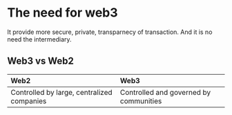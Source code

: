 # The need for web3
It provide more secure, private, transparnecy of transaction. And it is no need the intermediary.

## Web3 vs Web2


| Web2| Web3 |
|:-------------------|:------------------|
|Controlled by large, centralized companies|Controlled and governed by communities|
       